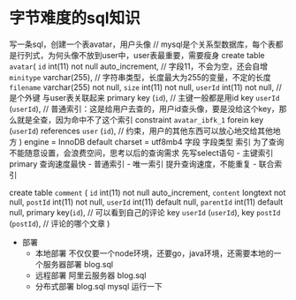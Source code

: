 # 字节难度的sql知识

写一条sql，创建一个表avatar，用户头像
// mysql是个关系型数据库，每个表都是行列式，为何头像不放到user中，user表最重要，需要瘦身
create table `avatar`(
    `id` int(11) not null auto_increment, // 字段11，不会为空，还会自增
    `minitype` varchar(255), // 字符串类型，长度最大为255的变量，不定的长度
    `filename` varchar(255) not null,
    `size` int(11) not null,
    `userId` int(11) not null, // 是个外键 与user表关联起来
    primary key (`id`), // 主键一般都是用id
    key `userId` (`userId`), // 普通索引：这是给用户去查的，用户id查头像，要是没给这个key，那么就是全查，因为命中不了这个索引
    constraint `avatar_ibfk_1` forein key (`userId`) references `user` (`id`), // 约束，用户的其他东西可以放心地交给其他地方
) engine = InnoDB default charset = utf8mb4
    字段 
    字段类型 
    索引 为了查询 不能随意设置，会浪费空间，思考以后的查询需求 先写select语句
        - 主键索引 primary 查询速度最快
        - 普通索引 
        - 唯一索引 提升查询速度，不能重复
        - 联合索引

create table `comment` (
    `id` int(11) not null auto_increment, 
    `content` longtext not null,
    `postId` int(11) not null,
    `userId` int(11) default null,
    `parentId` int(11) default null,
    primary key(`id`), // 可以看到自己的评论
    key `userId` (`userId`), 
    key `postId` (`postId`), // 评论的哪个文章
)

- 部署
    - 本地部署
        不仅仅要一个node环境，还要go，java环境，还需要本地的一个服务器部署 blog.sql 
    - 远程部署
        阿里云服务器 blog.sql 
    - 分布式部署
        blog.sql mysql 运行一下
